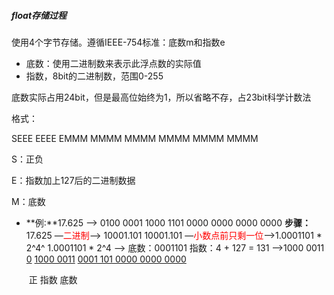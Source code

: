 ##### float存储过程

使用4个字节存储。遵循IEEE-754标准：底数m和指数e

- 底数：使用二进制数来表示此浮点数的实际值
- 指数，8bit的二进制数，范围0-255

底数实际占用24bit，但是最高位始终为1，所以省略不存，占23bit科学计数法

格式：

SEEE EEEE EMMM MMMM MMMM MMMM MMMM MMMM

S：正负

E：指数加上127后的二进制数据

M：底数

- **例:**17.625 --> 0100 0001 1000 1101 0000 0000 0000 0000
  **步骤：**
  	17.625				—<font color= 'ff0000'>二进制</font>—> 10001.101
  	10001.101			—<font color= 'ff0000'>小数点前只剩一位</font>—>1.0001101 * 2^4^
  	1.0001101 * 2^4	      ——>	   底数：0001101
  									指数：4 + 127 = 131 ——>1000 0011
  	<u>0</u>  	<u>1000 0011</u> 	<u>0001 101 0000 0000 0000</u>	

  ​	正	       指数				底数

